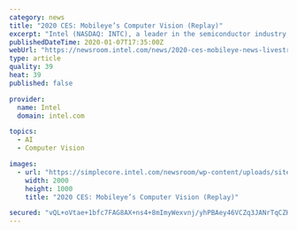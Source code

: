 ```yaml
---
category: news
title: "2020 CES: Mobileye’s Computer Vision (Replay)"
excerpt: "Intel (NASDAQ: INTC), a leader in the semiconductor industry, is shaping the data-centric future with computing and communications technology that is the foundation of the world’s innovations. The company’s engineering expertise is helping address the ..."
publishedDateTime: 2020-01-07T17:35:00Z
webUrl: "https://newsroom.intel.com/news/2020-ces-mobileye-news-livestream-replay/"
type: article
quality: 39
heat: 39
published: false

provider:
  name: Intel
  domain: intel.com

topics:
  - AI
  - Computer Vision

images:
  - url: "https://simplecore.intel.com/newsroom/wp-content/uploads/sites/11/2020/01/mobileye-ces-takeover-2x1.jpg"
    width: 2000
    height: 1000
    title: "2020 CES: Mobileye’s Computer Vision (Replay)"

secured: "vQL+oVtae+1bfc7FAG8AX+ns4+8mImyWexvnj/yhPBAey46VCZq3JANrTqCZHtohbIQbriESFBgySEmvzHm0nTm/aTY7Zkl/lW0l8I0ehQX1psSp6xk8QpnIQjGrJcMMIBNtGITNofpsjO0RGTqTsoGxzj7gzoQOiy+JFHlmX6nTxb5uRsMBL1dEPV8XW9z1uvztXQ6gXPnJ9XjWwlx3lsLx+oOZ0RjEAkxPBzmdh5Mt7zkFbQP3BfkQfDcd1yKolA27FCNV87q/BMR/NytQF+emWUKURZO4xh7TJjohYqKspAJLnyCtLfZ8koqRWGYh;yTCzyI4KxgupKFbJ7mQYxA=="
---
```


